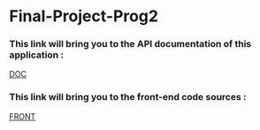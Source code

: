 # Final-Project-Prog2

### This link will bring you to the API documentation of this application :

[DOC](https://petstore.swagger.io/?url=https://raw.githubusercontent.com/Tiantsoa79/Final-Project-Prog2/master/doc/adherentsAPI.yml)


### This link will bring you to the front-end code sources :

[FRONT](https://github.com/Tiantsoa79/front-prog2)

